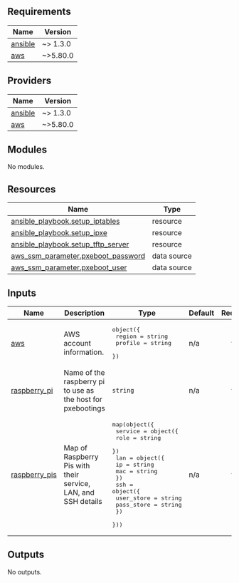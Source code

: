 ## Requirements

| Name | Version |
|------|---------|
| <a name="requirement_ansible"></a> [ansible](#requirement\_ansible) | ~> 1.3.0 |
| <a name="requirement_aws"></a> [aws](#requirement\_aws) | ~>5.80.0 |

## Providers

| Name | Version |
|------|---------|
| <a name="provider_ansible"></a> [ansible](#provider\_ansible) | ~> 1.3.0 |
| <a name="provider_aws"></a> [aws](#provider\_aws) | ~>5.80.0 |

## Modules

No modules.

## Resources

| Name | Type |
|------|------|
| [ansible_playbook.setup_iptables](https://registry.terraform.io/providers/ansible/ansible/latest/docs/resources/playbook) | resource |
| [ansible_playbook.setup_ipxe](https://registry.terraform.io/providers/ansible/ansible/latest/docs/resources/playbook) | resource |
| [ansible_playbook.setup_tftp_server](https://registry.terraform.io/providers/ansible/ansible/latest/docs/resources/playbook) | resource |
| [aws_ssm_parameter.pxeboot_password](https://registry.terraform.io/providers/hashicorp/aws/latest/docs/data-sources/ssm_parameter) | data source |
| [aws_ssm_parameter.pxeboot_user](https://registry.terraform.io/providers/hashicorp/aws/latest/docs/data-sources/ssm_parameter) | data source |

## Inputs

| Name | Description | Type | Default | Required |
|------|-------------|------|---------|:--------:|
| <a name="input_aws"></a> [aws](#input\_aws) | AWS account information. | <pre>object({<br>    region  = string<br>    profile = string<br>  })</pre> | n/a | yes |
| <a name="input_raspberry_pi"></a> [raspberry\_pi](#input\_raspberry\_pi) | Name of the raspberry pi to use as the host for pxebootings | `string` | n/a | yes |
| <a name="input_raspberry_pis"></a> [raspberry\_pis](#input\_raspberry\_pis) | Map of Raspberry Pis with their service, LAN, and SSH details | <pre>map(object({<br>    service = object({<br>      role = string<br>    })<br>    lan = object({<br>      ip  = string<br>      mac = string<br>    })<br>    ssh = object({<br>      user_store = string<br>      pass_store = string<br>    })<br>  }))</pre> | n/a | yes |

## Outputs

No outputs.
